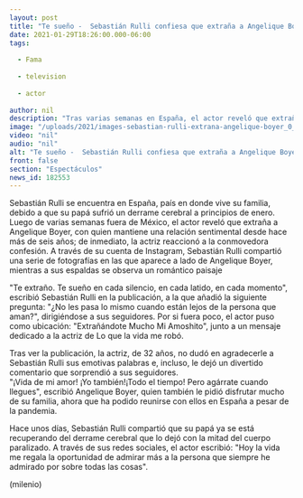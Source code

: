 ```yaml
---
layout: post
title: "Te sueño -  Sebastián Rulli confiesa que extraña a Angelique Boyer; así reaccionó la actriz"
date: 2021-01-29T18:26:00.000-06:00
tags:
  
  - Fama
  
  - television
  
  - actor
  
author: nil
description: "Tras varias semanas en España, el actor reveló que extraña a Angelique Boyer, a quien le dedicó unas conmovedoras palabras. "
image: "/uploads/2021/images-sebastian-rulli-extrana-angelique-boyer_0_0_1200_747.jpg"
video: "nil"
audio: "nil"
alt: "Te sueño -  Sebastián Rulli confiesa que extraña a Angelique Boyer; así reaccionó la actriz"
front: false
section: "Espectáculos"
news_id: 182553
---
```


Sebastián Rulli se encuentra en España, país en donde vive su familia, debido a que su papá sufrió un derrame cerebral a principios de enero. Luego de varias semanas fuera de México, el actor reveló que extraña a Angelique Boyer, con quien mantiene una relación sentimental desde hace más de seis años; de inmediato, la actriz reaccionó a la conmovedora confesión. A través de su cuenta de Instagram, Sebastián Rulli compartió una serie de fotografías en las que aparece a lado de Angelique Boyer, mientras a sus espaldas se observa un romántico paisaje 

"Te extraño. Te sueño en cada silencio, en cada latido, en cada momento", escribió Sebastián Rulli en la publicación, a la que añadió la siguiente pregunta: "¿No les pasa lo mismo cuando están lejos de la persona que aman?", dirigiéndose a sus seguidores. 
Por si fuera poco, el actor puso como ubicación: "Extrañándote Mucho Mi Amoshito", junto a un mensaje dedicado a la actriz de Lo que la vida me robó.  

Tras ver la publicación, la actriz, de 32 años, no dudó en agradecerle a Sebastián Rulli sus emotivas palabras e, incluso, le dejó un divertido comentario que sorprendió a sus seguidores.  
"¡Vida de mi amor! ¡Yo también!¡Todo el tiempo! Pero agárrate cuando llegues", escribió Angelique Boyer, quien también le pidió disfrutar mucho de su familia, ahora que ha podido reunirse con ellos en España a pesar de la pandemia. 

Hace unos días, Sebastián Rulli compartió que su papá ya se está recuperando del derrame cerebral que lo dejó con la mitad del cuerpo paralizado. A través de sus redes sociales, el actor escribió: "Hoy la vida me regala la oportunidad de admirar más a la persona que siempre he admirado por sobre todas las cosas".  

(milenio)